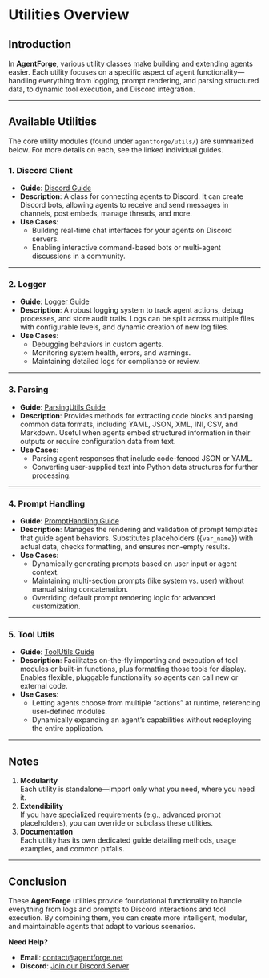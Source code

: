 # Utilities Overview

## Introduction

In **AgentForge**, various utility classes make building and extending agents easier. Each utility focuses on a specific aspect of agent functionality—handling everything from logging, prompt rendering, and parsing structured data, to dynamic tool execution, and Discord integration.

---

## Available Utilities

The core utility modules (found under `agentforge/utils/`) are summarized below. For more details on each, see the linked individual guides.

### **1. Discord Client**

- **Guide**: [Discord Guide](DiscordClient.md)
- **Description**: A class for connecting agents to Discord. It can create Discord bots, allowing agents to receive and send messages in channels, post embeds, manage threads, and more.
- **Use Cases**:
  - Building real-time chat interfaces for your agents on Discord servers.
  - Enabling interactive command-based bots or multi-agent discussions in a community.

---

### **2. Logger**

- **Guide**: [Logger Guide](Logger.md)
- **Description**: A robust logging system to track agent actions, debug processes, and store audit trails. Logs can be split across multiple files with configurable levels, and dynamic creation of new log files.
- **Use Cases**:
  - Debugging behaviors in custom agents.
  - Monitoring system health, errors, and warnings.
  - Maintaining detailed logs for compliance or review.

---

### **3. Parsing**

- **Guide**: [ParsingUtils Guide](ParsingUtils.md)
- **Description**: Provides methods for extracting code blocks and parsing common data formats, including YAML, JSON, XML, INI, CSV, and Markdown. Useful when agents embed structured information in their outputs or require configuration data from text.
- **Use Cases**:
  - Parsing agent responses that include code-fenced JSON or YAML.
  - Converting user-supplied text into Python data structures for further processing.

---

### **4. Prompt Handling**

- **Guide**: [PromptHandling Guide](PromptHandling.md)
- **Description**: Manages the rendering and validation of prompt templates that guide agent behaviors. Substitutes placeholders (`{var_name}`) with actual data, checks formatting, and ensures non-empty results.
- **Use Cases**:
  - Dynamically generating prompts based on user input or agent context.
  - Maintaining multi-section prompts (like system vs. user) without manual string concatenation.
  - Overriding default prompt rendering logic for advanced customization.

---

### **5. Tool Utils**

- **Guide**: [ToolUtils Guide](ToolUtils.md)
- **Description**: Facilitates on-the-fly importing and execution of tool modules or built-in functions, plus formatting those tools for display. Enables flexible, pluggable functionality so agents can call new or external code.
- **Use Cases**:
  - Letting agents choose from multiple “actions” at runtime, referencing user-defined modules.
  - Dynamically expanding an agent’s capabilities without redeploying the entire application.

---

## Notes

1. **Modularity**  
   Each utility is standalone—import only what you need, where you need it.  
2. **Extendibility**  
   If you have specialized requirements (e.g., advanced prompt placeholders), you can override or subclass these utilities.  
3. **Documentation**  
   Each utility has its own dedicated guide detailing methods, usage examples, and common pitfalls.

---

## Conclusion

These **AgentForge** utilities provide foundational functionality to handle everything from logs and prompts to Discord interactions and tool execution. By combining them, you can create more intelligent, modular, and maintainable agents that adapt to various scenarios.

**Need Help?**
- **Email**: [contact@agentforge.net](mailto:contact@agentforge.net)  
- **Discord**: [Join our Discord Server](https://discord.gg/ttpXHUtCW6)
